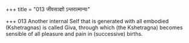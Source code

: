 +++
title = "013 जीवसञ्ज्ञो ऽन्तरात्मान्यः"

+++
013	Another internal Self that is generated with all embodied (Kshetragnas) is called Giva, through which (the Kshetragna) becomes sensible of all pleasure and pain in (successive) births.